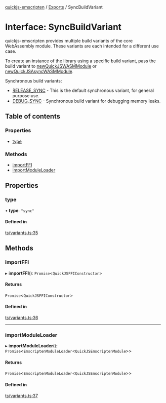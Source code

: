 [quickjs-emscripten](../README.md) / [Exports](../modules.md) / SyncBuildVariant

# Interface: SyncBuildVariant

quickjs-emscripten provides multiple build variants of the core WebAssembly
module. These variants are each intended for a different use case.

To create an instance of the library using a specific build variant, pass the
build variant to [newQuickJSWASMModule](../modules.md#newquickjswasmmodule) or [newQuickJSAsyncWASMModule](../modules.md#newquickjsasyncwasmmodule).

Synchronous build variants:

- [RELEASE_SYNC](../modules.md#release_sync) - This is the default synchronous variant, for general purpose use.
- [DEBUG_SYNC](../modules.md#debug_sync) - Synchronous build variant for debugging memory leaks.

## Table of contents

### Properties

- [type](SyncBuildVariant.md#type)

### Methods

- [importFFI](SyncBuildVariant.md#importffi)
- [importModuleLoader](SyncBuildVariant.md#importmoduleloader)

## Properties

### type

• **type**: ``"sync"``

#### Defined in

[ts/variants.ts:35](https://github.com/justjake/quickjs-emscripten/blob/master/ts/variants.ts#L35)

## Methods

### importFFI

▸ **importFFI**(): `Promise`<`QuickJSFFIConstructor`\>

#### Returns

`Promise`<`QuickJSFFIConstructor`\>

#### Defined in

[ts/variants.ts:36](https://github.com/justjake/quickjs-emscripten/blob/master/ts/variants.ts#L36)

___

### importModuleLoader

▸ **importModuleLoader**(): `Promise`<`EmscriptenModuleLoader`<`QuickJSEmscriptenModule`\>\>

#### Returns

`Promise`<`EmscriptenModuleLoader`<`QuickJSEmscriptenModule`\>\>

#### Defined in

[ts/variants.ts:37](https://github.com/justjake/quickjs-emscripten/blob/master/ts/variants.ts#L37)
